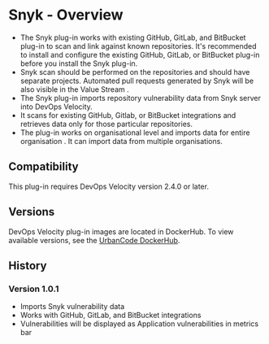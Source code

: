 
# Snyk - Overview

- The Snyk plug-in works with existing GitHub, GitLab, and BitBucket plug-in to scan and link against known repositories. It's recommended to install and configure the existing GitHub, GitLab, or BitBucket plug-in before you install the Snyk plug-in.
- Snyk scan should be performed on the repositories and should have separate projects. Automated pull requests generated by Snyk will be also visible in the Value Stream .
- The Snyk plug-in imports repository vulnerability data from Snyk server into DevOps Velocity. 
- It scans for existing GitHub, Gitlab, or BitBucket integrations and retrieves data only for those particular repositories. 
- The plug-in works on organisational level and imports data for entire organisation . It can import data from multiple organisations.


## Compatibility

This plug-in requires DevOps Velocity version 2.4.0 or later.

## Versions

DevOps Velocity plug-in images are located in DockerHub. To view available versions, see the [UrbanCode
DockerHub](https://hub.docker.com/r/urbancode/ucv-ext-snyk/tags).

## History

### Version 1.0.1

- Imports Snyk vulnerability data
- Works with GitHub, GitLab, and BitBucket integrations
- Vulnerabilities will be displayed as Application vulnerabilities in metrics bar
